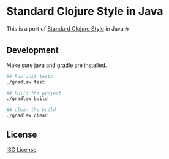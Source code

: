 # Standard Clojure Style in Java

This is a port of [Standard Clojure Style] in Java ☕

[Standard Clojure Style]:https://github.com/oakmac/standard-clojure-style-js

## Development

Make sure [java] and [gradle] are installed.

```sh
## Run unit tests
./gradlew test

## build the project
./gradlew build

## clean the build
./gradlew clean
```

[java]:https://openjdk.org/
[gradle]:https://gradle.org/

## License

[ISC License](LICENSE.md)
